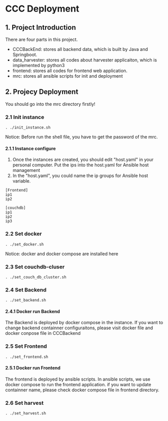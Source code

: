 # CCC Deployment

## 1. Project Introduction
There are four parts in this project. 
- CCCBackEnd: stores all backend data, which is built by Java and Springboot.
- data_harvester: stores all codes about harvester applicaiton, which is implemented by python3
- frontend: stores all codes for frontend web application.
- mrc: stores all ansible scripts for init and deployment

## 2. Projecy Deployment
You should go into the mrc directory firstly!
### 2.1 Init instance
```shell 
. ./init_instance.sh
``` 
Notice: Before run the shell file, you have to get the password of the mrc.

#### 2.1.1 Instance configure
1. Once the instances are created, you should edit "host.yaml" in your personal computer. Put the ips into the host.yaml for Ansible host management
2. In the "host.yaml", you could name the ip groups for Ansible host variable.
```shell
[Frontend]
ip1
ip2

[couchdb]
ip1
ip2
ip3
```
### 2.2 Set docker
```shell 
. ./set_docker.sh
``` 
Notice: docker and docker compose are installed here

### 2.3 Set couchdb-cluser
```shell 
. ./set_couch_db_cluster.sh
``` 
### 2.4 Set Backend
```shell
. ./set_backend.sh
```
#### 2.4.1 Docker run Backend
The Backend is deployed by docker compose in the instance. If you want to change backend containner configuraitons, please visit docker file and docker 
conpose file in CCCBackend
### 2.5 Set Frontend
```shell
. ./set_frontend.sh
```
#### 2.5.1 Docker run Frontend
The frontend is deployed by ansible scripts. In ansible scripts, we use  docker compose to run the frontend application.
if you want to update containner name, please check docker compose file in frontend directory.
### 2.6 Set harvest
```shell
. ./set_harvest.sh
```



